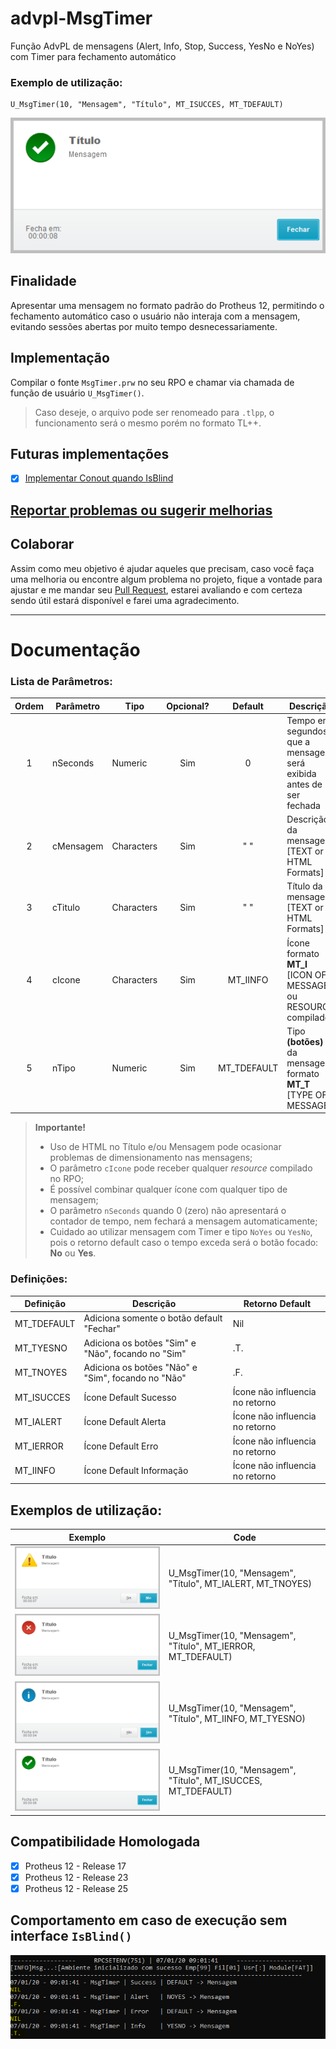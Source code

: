 # advpl-MsgTimer
Função AdvPL de mensagens (Alert, Info, Stop, Success, YesNo e NoYes) com Timer para fechamento automático

### Exemplo de utilização:

~~~xBase
U_MsgTimer(10, "Mensagem", "Título", MT_ISUCCES, MT_TDEFAULT)
~~~

![Exemplo Msg Timer](Examples/MsgTimer_Success_Default.png)

## Finalidade
Apresentar uma mensagem no formato padrão do Protheus 12, permitindo o fechamento automático caso o usuário não interaja com a mensagem, evitando sessões abertas por muito tempo desnecessariamente. 

## Implementação
Compilar o fonte `MsgTimer.prw` no seu RPO e chamar via chamada de função de usuário `U_MsgTimer()`.

> Caso deseje, o arquivo pode ser renomeado para `.tlpp`, o funcionamento será o mesmo porém no formato TL++.

## Futuras implementações
- [x] [Implementar Conout quando IsBlind](https://github.com/AlencarGabriel/advpl-MsgTimer/issues/1)

## [Reportar problemas ou sugerir melhorias](https://github.com/AlencarGabriel/advpl-MsgTimer/issues)

## Colaborar
Assim como meu objetivo é ajudar aqueles que precisam, caso você faça uma melhoria ou encontre algum problema no projeto, fique a vontade para ajustar e me mandar seu [Pull Request](https://github.com/AlencarGabriel/advpl-MsgTimer/pulls), estarei avaliando e com certeza sendo útil estará disponível e farei uma agradecimento.

---

# Documentação

### Lista de Parâmetros:
  
Ordem | Parâmetro | Tipo        | Opcional?  | Default     | Descrição
:----:|-----------|-------------|:----------:|:-----------:|-------------------------------
1     | nSeconds  | Numeric     | Sim        | 0           | Tempo em segundos que a mensagem será exibida antes de ser fechada
2     | cMensagem | Characters  | Sim        | " "         | Descrição da mensagem [TEXT or HTML Formats]
3     | cTitulo   | Characters  | Sim        | " "         | Título da mensagem [TEXT or HTML Formats]
4     | cIcone    | Characters  | Sim        | MT_IINFO    | Ícone formato **MT_I** [ICON OF MESSAGE] ou RESOURCE compilados
5     | nTipo     | Numeric     | Sim        | MT_TDEFAULT | Tipo **(botões)** da mensagem formato **MT_T** [TYPE OF MESSAGE]

> **Importante!**
> - Uso de HTML no Título e/ou Mensagem pode ocasionar problemas de dimensionamento nas mensagens;
> - O parâmetro `cIcone` pode receber qualquer *resource* compilado no RPO;
> - É possível combinar qualquer ícone com qualquer tipo de mensagem;
> - O parâmetro `nSeconds` quando 0 (zero) não apresentará o contador de tempo, nem fechará a mensagem automaticamente;
> - Cuidado ao utilizar mensagem com Timer e tipo `NoYes` ou `YesNo`, pois o retorno default caso o tempo exceda será o botão focado: **No** ou **Yes**. 

### Definições:

Definição   | Descrição                                            | Retorno Default
------------|------------------------------------------------------|---------------------
MT_TDEFAULT | Adiciona somente o botão default "Fechar"            | Nil
MT_TYESNO   | Adiciona os botões "Sim" e "Não", focando no "Sim"   | .T.
MT_TNOYES   | Adiciona os botões "Não" e "Sim", focando no "Não"   | .F.
MT_ISUCCES  | Ícone Default Sucesso                                | Ícone não influencia no retorno
MT_IALERT   | Ícone Default Alerta                                 | Ícone não influencia no retorno
MT_IERROR   | Ícone Default Erro                                   | Ícone não influencia no retorno
MT_IINFO    | Ícone Default Informação                             | Ícone não influencia no retorno

## Exemplos de utilização:

Exemplo | Code
--------|-------------
![MsgTimer Alert NoYes](Examples/MsgTimer_Alert_NoYes.png)          | U_MsgTimer(10, "Mensagem", "Título", MT_IALERT, MT_TNOYES)
![MsgTimer Error Default](Examples/MsgTimer_Error_Default.png)      | U_MsgTimer(10, "Mensagem", "Título", MT_IERROR, MT_TDEFAULT)
![MsgTimer Info YesNo](Examples/MsgTimer_Info_YesNo.png)            | U_MsgTimer(10, "Mensagem", "Título", MT_IINFO, MT_TYESNO)
![MsgTimer Success Default](Examples/MsgTimer_Success_Default.png)  | U_MsgTimer(10, "Mensagem", "Título", MT_ISUCCES, MT_TDEFAULT)

## Compatibilidade Homologada

- [x] Protheus 12 - Release 17
- [x] Protheus 12 - Release 23
- [x] Protheus 12 - Release 25

## Comportamento em caso de execução sem interface `IsBlind()`

![MsgTimer sem interface](Examples/Console_IsBlind.png)
